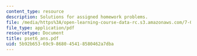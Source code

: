 ```yaml
---
content_type: resource
description: Solutions for assigned homework problems.
file: /media/https%3A/open-learning-course-data-rc.s3.amazonaws.com/7-03-genetics-fall-2004/5b92b65369c9868045418580462a7dba_pset6_ans.pdf
file_type: application/pdf
resourcetype: Document
title: pset6_ans.pdf
uid: 5b92b653-69c9-8680-4541-8580462a7dba
---
```

